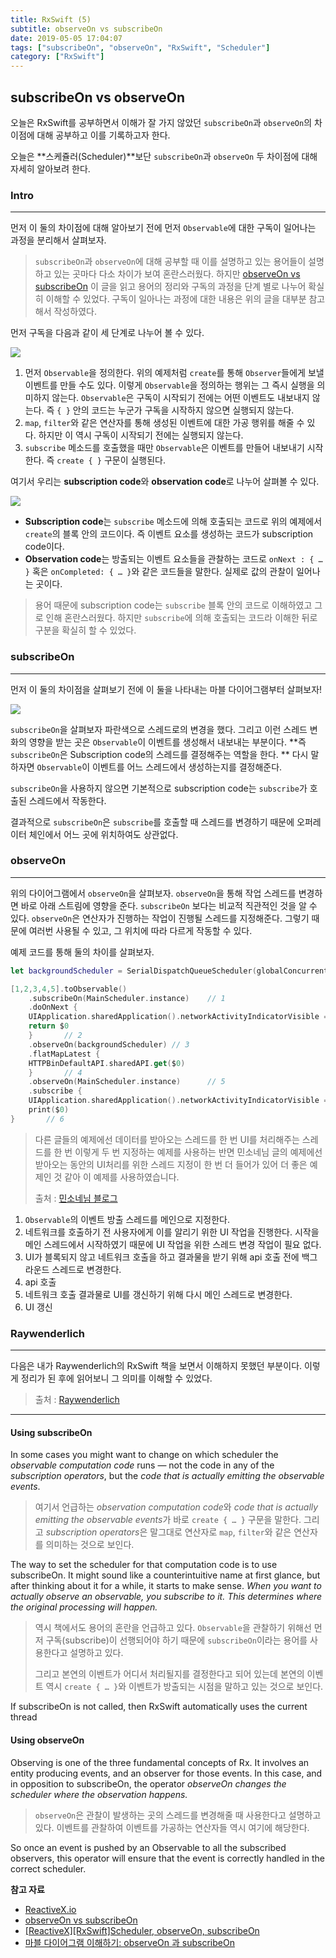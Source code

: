 ```yaml
---
title: RxSwift (5)
subtitle: observeOn vs subscribeOn
date: 2019-05-05 17:04:07
tags: ["subscribeOn", "observeOn", "RxSwift", "Scheduler"]
category: ["RxSwift"]
---
```


## subscribeOn vs observeOn

오늘은 RxSwift를 공부하면서 이해가 잘 가지 않았던 `subscribeOn`과 `observeOn`의 차이점에 대해 공부하고 이를 기록하고자 한다. 

오늘은 **스케쥴러(Scheduler)**보단 `subscribeOn`과 `observeOn` 두 차이점에 대해 자세히 알아보려 한다. 



### Intro

------

먼저 이 둘의 차이점에 대해 알아보기 전에 먼저 `Observable`에 대한 구독이 일어나는 과정을 분리해서 살펴보자. 

> `subscribeOn`과 `observeOn`에 대해 공부할 때 이를 설명하고 있는 용어들이 설명하고 있는 곳마다 다소 차이가 보여 혼란스러웠다. 하지만 [observeOn vs subscribeOn](http://rx-marin.com/post/observeon-vs-subscribeon/) 이 글을 읽고 용어의 정리와 구독의 과정을 단계 별로 나누어 확실히 이해할 수 있었다. 구독이 일아나는 과정에 대한 내용은 위의 글을 대부분 참고해서 작성하였다. 

먼저 구독을 다음과 같이 세 단계로 나누어 볼 수 있다.

![](http://rx-marin.com/images/subscribe-schema.png)

1. 먼저 `Observable`을 정의한다. 위의 예제처럼 `create`를 통해 `Observer`들에게 보낼 이벤트를 만들 수도 있다. 이렇게 `Observable`을 정의하는 행위는 그 즉시 실행을 의미하지 않는다. `Observable`은 구독이 시작되기 전에는 어떤 이벤트도 내보내지 않는다. 즉 `{ }` 안의 코드는 누군가 구독을 시작하지 않으면 실행되지 않는다. 
2. `map`, `filter`와 같은 연산자를 통해 생성된 이벤트에 대한 가공 행위를 해줄 수 있다. 하지만 이 역시 구독이 시작되기 전에는 실행되지 않는다. 
3. `subscribe` 메소드를 호출했을 때만 `Observable`은 이벤트를 만들어 내보내기 시작한다. 즉 `create { }` 구문이 실행된다. 



여기서 우리는 **subscription code**와 **observation code**로 나누어 살펴볼 수 있다. 

![](http://rx-marin.com/images/subscribe-terms.png)

- **Subscription code**는 `subscribe` 메소드에 의해 호출되는 코드로 위의 예제에서 `create`의 블록 안의 코드이다. 즉 이벤트 요소를 생성하는 코드가 subscription code이다. 
- **Observation code**는 방출되는 이벤트 요소들을 관찰하는 코드로 `onNext : { … }` 혹은 `onCompleted: { … }`와 같은 코드들을 말한다. 실제로 값의 관찰이 일어나는 곳이다. 

> 용어 때문에 subscription code는 `subscribe` 블록 안의 코드로 이해하였고 그로 인해 혼란스러웠다. 하지만 `subscribe`에 의해 호출되는 코드라 이해한 뒤로 구분을 확실히 할 수 있었다.



### subscribeOn

------

먼저 이 둘의 차이점을 살펴보기 전에 이 둘을 나타내는 마블 다이어그램부터 살펴보자!

![](http://reactivex.io/documentation/operators/images/schedulers.png)



`subscribeOn`을 살펴보자 파란색으로 스레드로의 변경을 했다. 그리고 이런 스레드 변화의 영향을 받는 곳은 `Observable`이 이벤트를 생성해서 내보내는 부분이다. **즉 `subscribeOn`은 Subscription code의 스레드를 결정해주는 역할을 한다. ** 다시 말하자면 `Observable`이 이벤트를 어느 스레드에서 생성하는지를 결정해준다. 

`subscribeOn`을 사용하지 않으면 기본적으로 subscription code는 `subscribe`가 호출된 스레드에서 작동한다. 

결과적으로 `subscribeOn`은 `subscribe`를 호출할 때 스레드를 변경하기 때문에 오퍼레이터 체인에서 어느 곳에 위치하여도 상관없다. 



### observeOn

------

위의 다이어그램에서 `observeOn`을 살펴보자. `observeOn`을 통해 작업 스레드를 변경하면 바로 아래 스트림에 영향을 준다. `subscribeOn` 보다는 비교적 직관적인 것을 알 수 있다. `observeOn`은 연산자가 진행하는 작업이 진행될 스레드를 지정해준다. 그렇기 때문에 여러번 사용될 수 있고, 그 위치에 따라 다르게 작동할 수 있다. 

예제 코드를 통해 둘의 차이를 살펴보자.

```swift
let backgroundScheduler = SerialDispatchQueueScheduler(globalConcurrentQueueQOS: .Default)

[1,2,3,4,5].toObservable()
	.subscribeOn(MainScheduler.instance) 	// 1
	.doOnNext {
  	UIApplication.sharedApplication().networkActivityIndicatorVisible = true
  	return $0
	} 		// 2
	.observeOn(backgroundScheduler) // 3
	.flatMapLatest {
  	HTTPBinDefaultAPI.sharedAPI.get($0)
	}		// 4
	.observeOn(MainScheduler.instance) 		// 5
	.subscribe {
  	UIApplication.sharedApplication().networkActivityIndicatorVisible = false
  	print($0)
}		// 6
```

> 다른 글들의 예제에선 데이터를 받아오는 스레드를 한 번 UI를 처리해주는 스레드를 한 번 이렇게 두 번 지정하는 예제를 사용하는 반면 민소네님 글의 예제에선 받아오는 동안의 UI처리를 위한 스레드 지정이 한 번 더 들어가 있어 더 좋은 예제인 것 같아 이 예제를 사용하였습니다. 
>
> 출처 : [민소네님 블로그](http://minsone.github.io/programming/reactive-swift-observeon-subscribeon)

1. `Observable`의 이벤트 방출 스레드를 메인으로 지정한다. 
2. 네트워크를 호출하기 전 사용자에게 이를 알리기 위한 UI 작업을 진행한다. 시작을 메인 스레드에서 시작하였기 때문에 UI 작업을 위한 스레드 변경 작업이 필요 없다. 
3. UI가 블록되지 않고 네트워크 호출을 하고 결과물을 받기 위해 api 호출 전에 백그라운드 스레드로 변경한다. 
4. api 호출
5. 네트워크 호출 결과물로 UI를 갱신하기 위해 다시 메인 스레드로 변경한다.
6. UI 갱신



### Raywenderlich

------

다음은 내가 Raywenderlich의 RxSwift 책을 보면서 이해하지 못했던 부분이다. 이렇게 정리가 된 후에 읽어보니 그 의미를 이해할 수 있었다.

> 출처 : [Raywenderlich](https://store.raywenderlich.com/products/rxswift)

------

#### Using subscribeOn

In some cases you might want to change on which scheduler the *observable computation code* runs — not the code in any of the *subscription operators*, but the *code that is actually emitting the observable events*.

> 여기서 언급하는 *observation computation code*와  *code that is actually emitting the observable events*가 바로 `create { … }` 구문을 말한다. 그리고 *subscription operators*은 말그대로 연산자로 `map`, `filter`와 같은 연산자를 의미하는 것으로 보인다.

The way to set the scheduler for that computation code is to use subscribeOn. It might sound like a counterintuitive name at first glance, but after thinking about it for a while, it starts to make sense. *When you want to actually observe an observable, you subscribe to it. This determines where the original processing will happen.*

> 역시 책에서도 용어의 혼란을 언급하고 있다. `Observable`을 관찰하기 위해선 먼저 구독(subscribe)이 선행되어야 하기 때문에 `subscribeOn`이라는 용어를 사용한다고 설명하고 있다.
>
> 그리고 본연의 이벤트가 어디서 처리될지를 결정한다고 되어 있는데 본연의 이벤트 역시 `create { … }`와 이벤트가 방출되는 시점을 말하고 있는 것으로 보인다. 

If subscribeOn is not called, then RxSwift automatically uses the current thread

#### Using observeOn

Observing is one of the three fundamental concepts of Rx. It involves an entity producing events, and an observer for those events. In this case, and in opposition to subscribeOn, the operator *observeOn changes the scheduler where the observation happens.*

> `observeOn`은 관찰이 발생하는 곳의 스레드를 변경해줄 때 사용한다고 설명하고 있다. 이벤트를 관찰하여 이벤트를 가공하는 연산자들 역시 여기에 해당한다.

So once an event is pushed by an Observable to all the subscribed observers, this operator will ensure that the event is correctly handled in the correct scheduler.



**참고 자료**

- [ReactiveX.io](http://reactivex.io/documentation/scheduler.html)
- [observeOn vs subscribeOn](http://reactivex.io/documentation/scheduler.html)
- [[ReactiveX][RxSwift]Scheduler, observeOn, subscribeOn](http://minsone.github.io/programming/reactive-swift-observeon-subscribeon)
- [마블 다이어그램 이해하기: observeOn 과 subscribeOn](https://youtu.be/GPvJGFa4UOk)